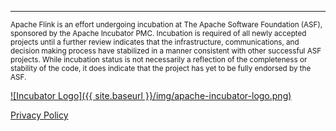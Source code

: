 <hr class="divider">

<small>Apache Flink is an effort undergoing incubation at The Apache Software
Foundation (ASF), sponsored by the Apache Incubator PMC. Incubation is
required of all newly accepted projects until a further review indicates that
the infrastructure, communications, and decision making process have
stabilized in a manner consistent with other successful ASF projects. While
incubation status is not necessarily a reflection of the completeness or
stability of the code, it does indicate that the project has yet to be fully
endorsed by the ASF.</small>

<a href="http://incubator.apache.org/">![Incubator Logo]({{ site.baseurl }}/img/apache-incubator-logo.png)</a>

<p class="text-center"><a href="privacy-policy.html">Privacy Policy<a></p>